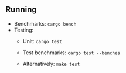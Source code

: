 ## Running

- Benchmarks: `cargo bench`
- Testing:
  - Unit: `cargo test`
  - Test benchmarks: `cargo test --benches`
  
  - Alternatively: `make test`
